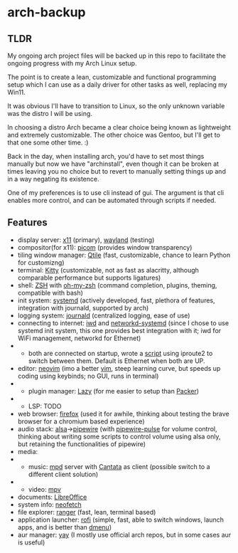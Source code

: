 # arch-backup
TLDR
----

My ongoing arch project files will be backed up in this repo to facilitate the ongoing progress with my Arch Linux setup.

The point is to create a lean, customizable and functional programming setup which I can use as a daily driver for other tasks as well, replacing my Win11.

It was obvious I'll have to transition to Linux, so the only unknown variable was the distro I will be using. 

In choosing a distro Arch became a clear choice being known as lightweight and extremely customizable. The other choice was Gentoo, but I'll get to that one some other time. :)

Back in the day, when installing arch, you'd have to set most things manually but now we have "archinstall", even though it can be broken at times leaving you no choice but to revert to manually setting things up and in a way negating its existence.

One of my preferences is to use cli instead of gui. The argument is that cli enables more control, and can be automated through scripts if needed.


Features
--------

- display server: [x11](https://en.wikipedia.org/wiki/X_Window_System) (primary), [wayland](https://wiki.archlinux.org/title/wayland) (testing)
- compositor(for x11): [picom](https://github.com/yshui/picom) (provides window transparency)
- tiling window manager: [Qtile](https://qtile.org/) (fast, customizable, chance to learn Python for customizng)
- terminal: [Kitty](https://sw.kovidgoyal.net/kitty/) (customizable, not as fast as alacritty, although comparable performance but supports ligatures)
- shell: [ZSH](https://wiki.archlinux.org/title/zsh) with [oh-my-zsh](https://ohmyz.sh/) (command completion, plugins, theming, compatible with bash)
- init system: [systemd](https://wiki.archlinux.org/title/Systemd) (actively developed, fast, plethora of features, integration with journald, supported by arch)
- logging system: [journald](https://wiki.archlinux.org/title/Systemd/Journal) (centralized logging, ease of use)
- connecting to internet: [iwd](https://wiki.archlinux.org/title/iwd) and [networkd-systemd](https://wiki.archlinux.org/title/systemd-networkd) (since I chose to use systemd init system, this one provides best integration with it; iwd for WiFi management, networkd for Ethernet)
- - both are connected on startup, wrote a [script](https://github.com/aleksamiskin/arch-backup/blob/master/Scripts/switch_between_network_interfaces.sh) using iproute2 to switch between them. Default is Ethernet when both are UP.
- editor: [neovim](https://github.com/neovim/neovim/tree/master) (imo a better [vim](https://github.com/vim/vim), steep learning curve, but speeds up coding using keybinds; no GUI, runs in terminal)
- - plugin manager: [Lazy](https://github.com/folke/lazy.nvim) (for me easier to setup than [Packer](https://github.com/wbthomason/packer.nvim))
- - LSP: TODO
- web browser: [firefox](https://wiki.archlinux.org/title/firefox) (used it for awhile, thinking about testing the brave browser for a chromium based experience)
- audio stack: [alsa](https://wiki.archlinux.org/title/Advanced_Linux_Sound_Architecture)->[pipewire](https://wiki.archlinux.org/title/PipeWire) (with [pipewire-pulse](https://archlinux.org/packages/?name=pipewire-pulse) for volume control, thinking about writing some scripts to control volume using alsa only, but retaining the functionalities of pipewire)
- media:
- - music: [mpd](https://wiki.archlinux.org/title/Music_Player_Daemon) server with [Cantata](https://github.com/CDrummond/cantata) as client (possible switch to a different client solution)
- - video: [mpv](https://wiki.archlinux.org/title/mpv)
- documents: [LibreOffice](https://wiki.archlinux.org/title/LibreOffice)
- system info: [neofetch](https://archlinux.org/packages/extra/any/neofetch/)
- file explorer: [ranger](https://wiki.archlinux.org/title/ranger) (fast, lean, terminal based)
- application launcher: [rofi](https://wiki.archlinux.org/title/rofi) (simple, fast, able to switch windows, launch apps, and is better than [dmenu](https://wiki.archlinux.org/title/dmenu))
- aur manager: [yay](https://github.com/Jguer/yay) (I mostly use official arch repos, but in some cases aur is useful)
